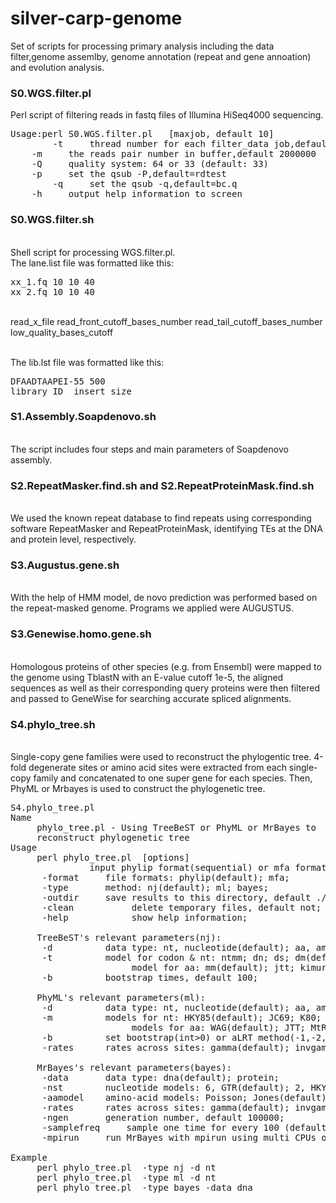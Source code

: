 # silver-carp-genome
Set of scripts for processing primary analysis including the data filter,genome assemlby, genome annotation (repeat and gene annoation) and evolution analysis.

### S0.WGS.filter.pl
Perl script of filtering reads in fastq files of Illumina HiSeq4000 sequencing.
<pre>
Usage:perl S0.WGS.filter.pl <lane.lst> <lib.lst> [maxjob, default 10]
        -t <int>    thread number for each filter_data job,default 8
	-m <int>    the reads pair number in buffer,default 2000000
	-Q <int>    quality system: 64 or 33 (default: 33)
	-p <str>    set the qsub -P,default=rdtest
        -q <str>    set the qsub -q,default=bc.q
	-h     output help information to screen
</pre>

### S0.WGS.filter.sh
</br>Shell script for processing WGS.filter.pl. 
</br>The lane.list file was formatted like this:
<pre>
xx_1.fq 10 10 40
xx_2.fq 10 10 40
</pre>
</br>read_x_file read_front_cutoff_bases_number read_tail_cutoff_bases_number low_quality_bases_cutoff

</br>The lib.lst file was formatted like this:
<pre>
DFAADTAAPEI-55 500
library_ID  insert_size
</pre>

### S1.Assembly.Soapdenovo.sh
</br>The script includes four steps and main parameters of Soapdenovo assembly.


### S2.RepeatMasker.find.sh and S2.RepeatProteinMask.find.sh
</br>We used the known repeat database to find repeats using corresponding software RepeatMasker and RepeatProteinMask, identifying TEs at the DNA and protein level, respectively.

### S3.Augustus.gene.sh
</br>With the help of HMM model, de novo prediction was performed based on the repeat-masked genome. Programs we applied were AUGUSTUS.

### S3.Genewise.homo.gene.sh
</br>Homologous proteins of other species (e.g. from Ensembl) were mapped to the genome using TblastN with an E-value cutoff 1e-5, the aligned sequences as well as their corresponding query proteins were then filtered and passed to GeneWise for searching accurate spliced alignments.

### S4.phylo_tree.sh
</br>Single-copy gene families were used to reconstruct the phylogentic tree. 4-fold degenerate sites or amino acid sites were extracted from each single-copy family and concatenated to one super gene for each species. Then, PhyML or Mrbayes is used to construct the phylogenetic tree.

<pre>
S4.phylo_tree.pl
Name
     phylo_tree.pl - Using TreeBeST or PhyML or MrBayes to 
     reconstruct phylogenetic tree
Usage
     perl phylo_tree.pl <infile> [options]
      <infile>         input phylip format(sequential) or mfa format sequence file;
      -format <str>    file formats: phylip(default); mfa;
      -type <str>      method: nj(default); ml; bayes;
      -outdir <str>    save results to this directory, default ./;
      -clean           delete temporary files, default not;
      -help            show help information;
 
     TreeBeST's relevant parameters(nj):
      -d <str>         data type: nt, nucleotide(default); aa, amino acid;
      -t <str>         model for codon & nt: ntmm; dn; ds; dm(default); 
                       model for aa: mm(default); jtt; kimura;
      -b <num>         bootstrap times, default 100; 

     PhyML's relevant parameters(ml):
      -d <str>         data type: nt, nucleotide(default); aa, amino acid;
      -m <str>         models for nt: HKY85(default); JC69; K80; F81; F84; TN93; GTR;
                       models for aa: WAG(default); JTT; MtREV; Dayhoff;
      -b <num>         set bootstrap(int>0) or aLRT method(-1,-2,-4), default -4;
      -rates <str>     rates across sites: gamma(default); invgamma; equal; propinv;

     MrBayes's relevant parameters(bayes):
      -data <str>      data type: dna(default); protein;
      -nst <num>       nucleotide models: 6, GTR(default); 2, HKY; 1, JC;
      -aamodel <str>   amino-acid models: Poisson; Jones(default); Dayhoff; WAG; BLOSUM;
      -rates <str>     rates across sites: gamma(default); invgamma; equal; propinv;
      -ngen <num>      generation number, default 100000;
      -samplefreq <num>    sample one time for every 100 (default) generations;
      -mpirun <num>    run MrBayes with mpirun using multi CPUs or not, default 1;

Example
     perl phylo_tree.pl <in.phy> -type nj -d nt
     perl phylo_tree.pl <in.phy> -type ml -d nt
     perl phylo_tree.pl <in.phy> -type bayes -data dna
</pre>